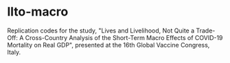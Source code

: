 # llto-macro
Replication codes for the study, "Lives and Livelihood, Not Quite a Trade-Off: A Cross-Country Analysis of the Short-Term Macro Effects of COVID-19 Mortality on Real GDP", presented at the 16th Global Vaccine Congress, Italy.

